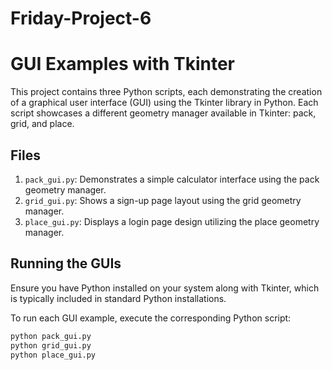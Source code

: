 # Friday-Project-6

# GUI Examples with Tkinter

This project contains three Python scripts, each demonstrating the creation of a graphical user interface (GUI) using the Tkinter library in Python. Each script showcases a different geometry manager available in Tkinter: pack, grid, and place.

## Files

1. `pack_gui.py`: Demonstrates a simple calculator interface using the pack geometry manager.
2. `grid_gui.py`: Shows a sign-up page layout using the grid geometry manager.
3. `place_gui.py`: Displays a login page design utilizing the place geometry manager.

## Running the GUIs

Ensure you have Python installed on your system along with Tkinter, which is typically included in standard Python installations.

To run each GUI example, execute the corresponding Python script:

```bash
python pack_gui.py
python grid_gui.py
python place_gui.py
